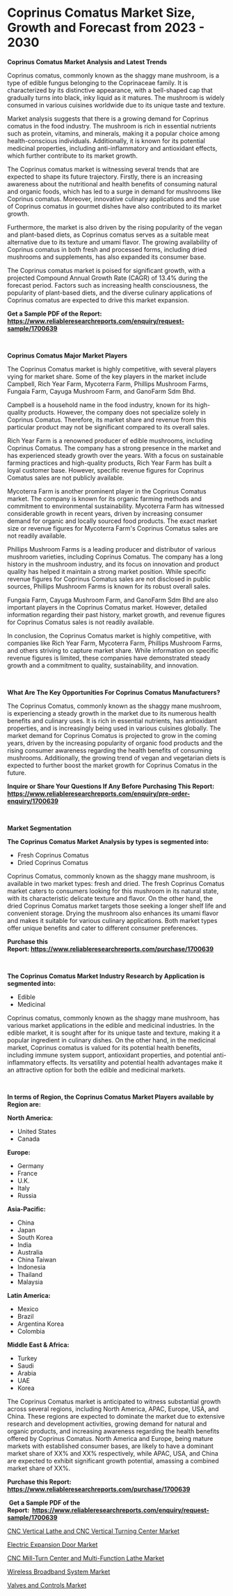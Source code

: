 <p><h1>Coprinus Comatus Market Size, Growth and Forecast from 2023 - 2030</h1></p><p><strong>Coprinus Comatus Market Analysis and Latest Trends</strong></p>
<p><p>Coprinus comatus, commonly known as the shaggy mane mushroom, is a type of edible fungus belonging to the Coprinaceae family. It is characterized by its distinctive appearance, with a bell-shaped cap that gradually turns into black, inky liquid as it matures. The mushroom is widely consumed in various cuisines worldwide due to its unique taste and texture.</p><p>Market analysis suggests that there is a growing demand for Coprinus comatus in the food industry. The mushroom is rich in essential nutrients such as protein, vitamins, and minerals, making it a popular choice among health-conscious individuals. Additionally, it is known for its potential medicinal properties, including anti-inflammatory and antioxidant effects, which further contribute to its market growth.</p><p>The Coprinus comatus market is witnessing several trends that are expected to shape its future trajectory. Firstly, there is an increasing awareness about the nutritional and health benefits of consuming natural and organic foods, which has led to a surge in demand for mushrooms like Coprinus comatus. Moreover, innovative culinary applications and the use of Coprinus comatus in gourmet dishes have also contributed to its market growth.</p><p>Furthermore, the market is also driven by the rising popularity of the vegan and plant-based diets, as Coprinus comatus serves as a suitable meat alternative due to its texture and umami flavor. The growing availability of Coprinus comatus in both fresh and processed forms, including dried mushrooms and supplements, has also expanded its consumer base.</p><p>The Coprinus comatus market is poised for significant growth, with a projected Compound Annual Growth Rate (CAGR) of 13.4% during the forecast period. Factors such as increasing health consciousness, the popularity of plant-based diets, and the diverse culinary applications of Coprinus comatus are expected to drive this market expansion.</p></p>
<p><strong>Get a Sample PDF of the Report:&nbsp; <a href="https://www.reliableresearchreports.com/enquiry/request-sample/1700639">https://www.reliableresearchreports.com/enquiry/request-sample/1700639</a></strong></p>
<p>&nbsp;</p>
<p><strong>Coprinus Comatus Major Market Players</strong></p>
<p><p>The Coprinus Comatus market is highly competitive, with several players vying for market share. Some of the key players in the market include Campbell, Rich Year Farm, Mycoterra Farm, Phillips Mushroom Farms, Fungaia Farm, Cayuga Mushroom Farm, and GanoFarm Sdm Bhd.</p><p>Campbell is a household name in the food industry, known for its high-quality products. However, the company does not specialize solely in Coprinus Comatus. Therefore, its market share and revenue from this particular product may not be significant compared to its overall sales.</p><p>Rich Year Farm is a renowned producer of edible mushrooms, including Coprinus Comatus. The company has a strong presence in the market and has experienced steady growth over the years. With a focus on sustainable farming practices and high-quality products, Rich Year Farm has built a loyal customer base. However, specific revenue figures for Coprinus Comatus sales are not publicly available.</p><p>Mycoterra Farm is another prominent player in the Coprinus Comatus market. The company is known for its organic farming methods and commitment to environmental sustainability. Mycoterra Farm has witnessed considerable growth in recent years, driven by increasing consumer demand for organic and locally sourced food products. The exact market size or revenue figures for Mycoterra Farm's Coprinus Comatus sales are not readily available.</p><p>Phillips Mushroom Farms is a leading producer and distributor of various mushroom varieties, including Coprinus Comatus. The company has a long history in the mushroom industry, and its focus on innovation and product quality has helped it maintain a strong market position. While specific revenue figures for Coprinus Comatus sales are not disclosed in public sources, Phillips Mushroom Farms is known for its robust overall sales.</p><p>Fungaia Farm, Cayuga Mushroom Farm, and GanoFarm Sdm Bhd are also important players in the Coprinus Comatus market. However, detailed information regarding their past history, market growth, and revenue figures for Coprinus Comatus sales is not readily available.</p><p>In conclusion, the Coprinus Comatus market is highly competitive, with companies like Rich Year Farm, Mycoterra Farm, Phillips Mushroom Farms, and others striving to capture market share. While information on specific revenue figures is limited, these companies have demonstrated steady growth and a commitment to quality, sustainability, and innovation.</p></p>
<p>&nbsp;</p>
<p><strong>What Are The Key Opportunities For Coprinus Comatus Manufacturers?</strong></p>
<p><p>The Coprinus Comatus, commonly known as the shaggy mane mushroom, is experiencing a steady growth in the market due to its numerous health benefits and culinary uses. It is rich in essential nutrients, has antioxidant properties, and is increasingly being used in various cuisines globally. The market demand for Coprinus Comatus is projected to grow in the coming years, driven by the increasing popularity of organic food products and the rising consumer awareness regarding the health benefits of consuming mushrooms. Additionally, the growing trend of vegan and vegetarian diets is expected to further boost the market growth for Coprinus Comatus in the future.</p></p>
<p><strong>Inquire or Share Your Questions If Any Before Purchasing This Report: <a href="https://www.reliableresearchreports.com/enquiry/pre-order-enquiry/1700639">https://www.reliableresearchreports.com/enquiry/pre-order-enquiry/1700639</a></strong></p>
<p>&nbsp;</p>
<p><strong>Market Segmentation</strong></p>
<p><strong>The Coprinus Comatus Market Analysis by types is segmented into:</strong></p>
<p><ul><li>Fresh Coprinus Comatus</li><li>Dried Coprinus Comatus</li></ul></p>
<p><p>Coprinus Comatus, commonly known as the shaggy mane mushroom, is available in two market types: fresh and dried. The fresh Coprinus Comatus market caters to consumers looking for this mushroom in its natural state, with its characteristic delicate texture and flavor. On the other hand, the dried Coprinus Comatus market targets those seeking a longer shelf life and convenient storage. Drying the mushroom also enhances its umami flavor and makes it suitable for various culinary applications. Both market types offer unique benefits and cater to different consumer preferences.</p></p>
<p><strong>Purchase this Report:&nbsp;<a href="https://www.reliableresearchreports.com/purchase/1700639">https://www.reliableresearchreports.com/purchase/1700639</a></strong></p>
<p>&nbsp;</p>
<p><strong>The Coprinus Comatus Market Industry Research by Application is segmented into:</strong></p>
<p><ul><li>Edible</li><li>Medicinal</li></ul></p>
<p><p>Coprinus comatus, commonly known as the shaggy mane mushroom, has various market applications in the edible and medicinal industries. In the edible market, it is sought after for its unique taste and texture, making it a popular ingredient in culinary dishes. On the other hand, in the medicinal market, Coprinus comatus is valued for its potential health benefits, including immune system support, antioxidant properties, and potential anti-inflammatory effects. Its versatility and potential health advantages make it an attractive option for both the edible and medicinal markets.</p></p>
<p>&nbsp;</p>
<p><strong>In terms of Region, the Coprinus Comatus Market Players available by Region are:</strong></p>
<p>
    <p> <strong> North America: </strong>
        <ul>
            <li>United States</li>
            <li>Canada</li>
        </ul>
        </p> 
    <p> <strong> Europe: </strong>
        <ul>
            <li>Germany</li>
            <li>France</li>
            <li>U.K.</li>
            <li>Italy</li>
            <li>Russia</li>
        </ul>
        </p> 
    <p> <strong> Asia-Pacific: </strong>
        <ul>
            <li>China</li>
            <li>Japan</li>
            <li>South Korea</li>
            <li>India</li>
            <li>Australia</li>
            <li>China Taiwan</li>
            <li>Indonesia</li>
            <li>Thailand</li>
            <li>Malaysia</li>
        </ul>
        </p> 
    <p> <strong> Latin America: </strong>
        <ul>
            <li>Mexico</li>
            <li>Brazil</li>
            <li>Argentina Korea</li>
            <li>Colombia</li>
        </ul>
        </p> 
    <p> <strong> Middle East & Africa: </strong>
        <ul>
            <li>Turkey</li>
            <li>Saudi</li>
            <li>Arabia</li>
            <li>UAE</li>
            <li>Korea</li>
        </ul>
    </p>
    </p>
<p><p>The Coprinus Comatus market is anticipated to witness substantial growth across several regions, including North America, APAC, Europe, USA, and China. These regions are expected to dominate the market due to extensive research and development activities, growing demand for natural and organic products, and increasing awareness regarding the health benefits offered by Coprinus Comatus. North America and Europe, being mature markets with established consumer bases, are likely to have a dominant market share of XX% and XX% respectively, while APAC, USA, and China are expected to exhibit significant growth potential, amassing a combined market share of XX%.</p></p>
<p><strong>Purchase this Report: <a href="https://www.reliableresearchreports.com/purchase/1700639">https://www.reliableresearchreports.com/purchase/1700639</a></strong></p>
<p>&nbsp;<strong>Get a Sample PDF of the Report:&nbsp;&nbsp;<a href="https://www.reliableresearchreports.com/enquiry/request-sample/1700639">https://www.reliableresearchreports.com/enquiry/request-sample/1700639</a></strong></p>
<p><strong></strong></p>
<p><p><a href="https://medium.com/@taraktanay7654/analyzing-cnc-vertical-lathe-and-cnc-vertical-turning-center-market-global-industry-perspective-949945090298">CNC Vertical Lathe and CNC Vertical Turning Center Market</a></p><p><a href="https://www.linkedin.com/pulse/electric-expansion-door-market-research-report-provides-dewke/">Electric Expansion Door Market</a></p><p><a href="https://medium.com/@jinkhatum1452/cnc-mill-turn-center-and-multi-function-lathe-market-outlook-industry-overview-and-forecast-2023-244bc146296e">CNC Mill-Turn Center and Multi-Function Lathe Market</a></p><p><a href="https://github.com/Chiragrp25/Market-Research-Report-List-1/blob/main/wireless-broadband-system-market.md">Wireless Broadband System Market</a></p><p><a href="https://github.com/YashRP12/Market-Research-Report-List-1/blob/main/valves-and-controls-market.md">Valves and Controls Market</a></p></p>